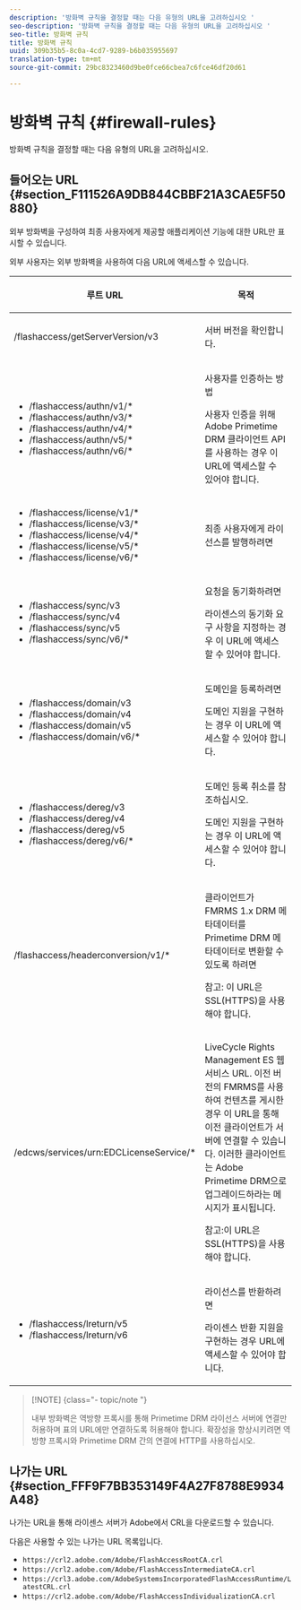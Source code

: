 ```yaml
---
description: '방화벽 규칙을 결정할 때는 다음 유형의 URL을 고려하십시오 '
seo-description: '방화벽 규칙을 결정할 때는 다음 유형의 URL을 고려하십시오 '
seo-title: 방화벽 규칙
title: 방화벽 규칙
uuid: 309b35b5-8c0a-4cd7-9289-b6b035955697
translation-type: tm+mt
source-git-commit: 29bc8323460d9be0fce66cbea7c6fce46df20d61

---
```



# 방화벽 규칙 {#firewall-rules}

방화벽 규칙을 결정할 때는 다음 유형의 URL을 고려하십시오.

## 들어오는 URL {#section_F111526A9DB844CBBF21A3CAE5F50880}

외부 방화벽을 구성하여 최종 사용자에게 제공할 애플리케이션 기능에 대한 URL만 표시할 수 있습니다.

외부 사용자는 외부 방화벽을 사용하여 다음 URL에 액세스할 수 있습니다.

<table frame="all" colsep="1" rowsep="1" class="+ topic/table adobe-d/table " id="table_bqs_whz_n4"> 
 <thead class="- topic/thead "> 
  <tr rowsep="1" class="- topic/row "> 
   <th colname="1" class="- topic/entry entry"> <p class="- topic/p ">루트 URL </p> </th> 
   <th colname="2" class="- topic/entry entry"> <p class="- topic/p ">목적 </p> </th> 
  </tr> 
 </thead>
 <tbody class="- topic/tbody "> 
  <tr rowsep="1" class="- topic/row "> 
   <td colname="1" class="- topic/entry "><span class="filepath"> /flashaccess/getServerVersion/v3</span> </td> 
   <td colname="2" class="- topic/entry "> <p class="- topic/p ">서버 버전을 확인합니다. </p> </td> 
  </tr> 
  <tr rowsep="1" class="- topic/row "> 
   <td colname="1" class="- topic/entry "> 
    <ul id="ul_xr4_hdn_44"> 
     <li id="li_8C68877B0FAF427490BF826FB12BE2F2"><span class="filepath"> /flashaccess/authn/v1/*</span> </li> 
     <li id="li_BF44753FF42E40BD911D04996B962188"><span class="filepath"> /flashaccess/authn/v3/*</span> </li> 
     <li id="li_9B633CDDB3844644BD8E3BFE80FD1672"><span class="filepath"> /flashaccess/authn/v4/*</span> </li> 
     <li id="li_01B2E17BF4DB456383FD6E18E9DE28F5"><span class="filepath"> /flashaccess/authn/v5/*</span> </li> 
     <li id="li_096D349CCD7945B387CB80C3E99063C7"><span class="filepath"> /flashaccess/authn/v6/*</span> </li> 
    </ul> </td> 
   <td colname="2" class="- topic/entry "> <p class="- topic/p ">사용자를 인증하는 방법 </p> <p>사용자 인증을 위해 Adobe Primetime DRM 클라이언트 API를 사용하는 경우 이 URL에 액세스할 수 있어야 합니다. </p> </td> 
  </tr> 
  <tr rowsep="1" class="- topic/row "> 
   <td colname="1" class="- topic/entry "> 
    <ul id="ul_yxs_rdn_44"> 
     <li id="li_4BEB80F46E8D4D0F90F9998AB7FAAEB7"><span class="filepath"> /flashaccess/license/v1/*</span> </li> 
     <li id="li_20DDE5B03284436F9DEF794867AFBC53"><span class="filepath"> /flashaccess/license/v3/*</span> </li> 
     <li id="li_6555F8689FF945338579C58DADC2E36D"><span class="filepath"> /flashaccess/license/v4/*</span> </li> 
     <li id="li_5112283BDCF1457099056733B633FAF1"><span class="filepath"> /flashaccess/license/v5/*</span> </li> 
     <li id="li_F73A570E2C1A45E1BBF21C1468B90D3A"><span class="filepath"> /flashaccess/license/v6/*</span> </li> 
    </ul> </td> 
   <td colname="2" class="- topic/entry "> <p class="- topic/p ">최종 사용자에게 라이선스를 발행하려면 </p> </td> 
  </tr> 
  <tr rowsep="1" class="- topic/row "> 
   <td colname="1" class="- topic/entry "> 
    <ul id="ul_ibl_5dn_44"> 
     <li id="li_3B984F500F6848EDBBA5ADC570417E34"><span class="filepath"> /flashaccess/sync/v3</span> </li> 
     <li id="li_3204CF10D68C4FDB97E369BD63FA3C2B"><span class="filepath"> /flashaccess/sync/v4</span> </li> 
     <li id="li_2222D27F73D0421396A4F0E18140B3F9"><span class="filepath"> /flashaccess/sync/v5</span> </li> 
     <li id="li_18020B7CE36B4C209F65FF01A00B6737"><span class="filepath"> /flashaccess/sync/v6/*</span> </li> 
    </ul> </td> 
   <td colname="2" class="- topic/entry "> <p class="- topic/p ">요청을 동기화하려면 </p> <p>라이센스의 동기화 요구 사항을 지정하는 경우 이 URL에 액세스할 수 있어야 합니다. </p> </td> 
  </tr> 
  <tr rowsep="1" class="- topic/row "> 
   <td colname="1" class="- topic/entry "> 
    <ul id="ul_plq_ydn_44"> 
     <li id="li_61F51463E2BF4ABCA4F209754D8A8052"><span class="filepath"> /flashaccess/domain/v3</span> </li> 
     <li id="li_898E849D7EA24045978D35C336AEEAFE"><span class="filepath"> /flashaccess/domain/v4</span> </li> 
     <li id="li_CF7590FDAF694EDF9685434BE8EE10CA"><span class="filepath"> /flashaccess/domain/v5</span> </li> 
     <li id="li_CA73424FDFAA4BD8BBE2C1AD165D2C31"><span class="filepath"> /flashaccess/domain/v6/*</span> </li> 
    </ul> </td> 
   <td colname="2" class="- topic/entry "> <p class="- topic/p ">도메인을 등록하려면 </p> <p>도메인 지원을 구현하는 경우 이 URL에 액세스할 수 있어야 합니다. </p> </td> 
  </tr> 
  <tr rowsep="1" class="- topic/row "> 
   <td colname="1" class="- topic/entry "> 
    <ul id="ul_btm_c2n_44"> 
     <li id="li_8A0DC38312CB4D3DBD313B3DE089D39E"><span class="filepath"> /flashaccess/dereg/v3</span> </li> 
     <li id="li_5BA24F70381F465F832FF28925B622C1"><span class="filepath"> /flashaccess/dereg/v4</span> </li> 
     <li id="li_C761F14F3C97479CBA5C255739E01A28"><span class="filepath"> /flashaccess/dereg/v5</span> </li> 
     <li id="li_23A8AABE7499488EB61B7ED27CC65098"><span class="filepath"> /flashaccess/dereg/v6/*</span> </li> 
    </ul> </td> 
   <td colname="2" class="- topic/entry "> <p class="- topic/p ">도메인 등록 취소를 참조하십시오. </p> <p>도메인 지원을 구현하는 경우 이 URL에 액세스할 수 있어야 합니다. </p> </td> 
  </tr> 
  <tr rowsep="1" class="- topic/row "> 
   <td colname="1" class="- topic/entry "><span class="filepath"> /flashaccess/headerconversion/v1/*</span> </td> 
   <td colname="2" class="- topic/entry "> <p class="- topic/p ">클라이언트가 FMRMS 1.x DRM 메타데이터를 Primetime DRM 메타데이터로 변환할 수 있도록 하려면 </p> <p>참고: 이 URL은 SSL(HTTPS)을 사용해야 합니다. </p> </td> 
  </tr> 
  <tr rowsep="0" class="- topic/row "> 
   <td colname="1" class="- topic/entry "><span class="filepath"> /edcws/services/urn:EDCLicenseService/*</span> </td> 
   <td colname="2" class="- topic/entry "> <p class="- topic/p ">LiveCycle Rights Management ES 웹 서비스 URL. 이전 버전의 FMRMS를 사용하여 컨텐츠를 게시한 경우 이 URL을 통해 이전 클라이언트가 서버에 연결할 수 있습니다. 이러한 클라이언트는 Adobe Primetime DRM으로 업그레이드하라는 메시지가 표시됩니다. </p> <p class="- topic/p ">참고:이 URL은 SSL(HTTPS)을 사용해야 합니다. </p> </td> 
  </tr> 
  <tr> 
   <td colname="1" class="- topic/entry "> 
    <ul id="ul_382B69AB07204DD596BB375132224D96"> 
     <li id="li_24B4D42BECF8405281C73B782F8E7310"><span class="filepath"> /flashaccess/lreturn/v5</span> </li> 
     <li id="li_6B79563205D1421F89131E650D71E83B"><span class="filepath"> /flashaccess/lreturn/v6</span> </li> 
    </ul> </td> 
   <td colname="2" class="- topic/entry "> <p>라이선스를 반환하려면 </p> <p> 라이센스 반환 지원을 구현하는 경우 URL에 액세스할 수 있어야 합니다. </p> </td> 
  </tr> 
 </tbody> 
</table>

>[!NOTE] {class=&quot;- topic/note &quot;}
>
>내부 방화벽은 역방향 프록시를 통해 Primetime DRM 라이선스 서버에 연결만 허용하며 표의 URL에만 연결하도록 허용해야 합니다. 확장성을 향상시키려면 역방향 프록시와 Primetime DRM 간의 연결에 HTTP를 사용하십시오.

## 나가는 URL {#section_FFF9F7BB353149F4A27F8788E9934A48}

나가는 URL을 통해 라이센스 서버가 Adobe에서 CRL을 다운로드할 수 있습니다.

다음은 사용할 수 있는 나가는 URL 목록입니다.

* `https://crl2.adobe.com/Adobe/FlashAccessRootCA.crl`
* `https://crl2.adobe.com/Adobe/FlashAccessIntermediateCA.crl`
* `https://crl3.adobe.com/AdobeSystemsIncorporatedFlashAccessRuntime/LatestCRL.crl`
* `https://crl2.adobe.com/Adobe/FlashAccessIndividualizationCA.crl`

